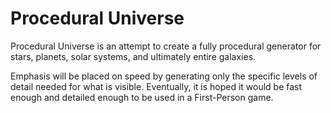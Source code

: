 Procedural Universe
===================

Procedural Universe is an attempt to create a fully procedural generator for stars, planets, solar systems, and ultimately entire galaxies.

Emphasis will be placed on speed by generating only the specific levels of detail needed for what is visible.  Eventually, it is hoped it would be fast enough and detailed enough to be used in a First-Person game.
